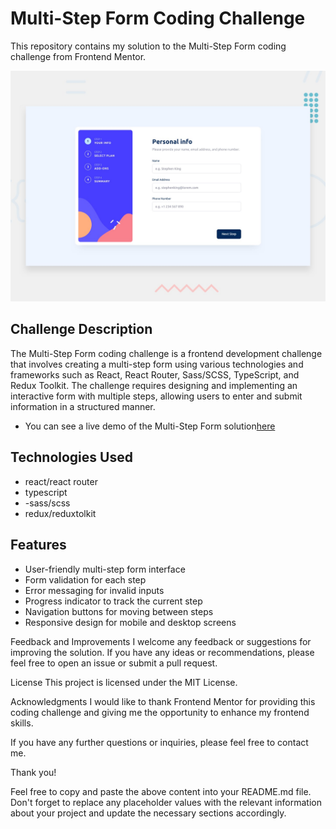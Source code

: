 # Multi-Step Form Coding Challenge

This repository contains my solution to the Multi-Step Form coding challenge from Frontend Mentor.

![Design preview for the Multi-step form coding challenge](./src/design/desktop-preview.jpg)


## Challenge Description
The Multi-Step Form coding challenge is a frontend development challenge that involves creating a multi-step form using various technologies and frameworks such as React, React Router, Sass/SCSS, TypeScript, and Redux Toolkit. The challenge requires designing and implementing an interactive form with multiple steps, allowing users to enter and submit information in a structured manner.

- You can see a live demo of the Multi-Step Form solution[here](https://effervescent-beijinho-33f63f.netlify.app/)

## Technologies Used
- react/react router
- typescript
- -sass/scss
- redux/reduxtolkit

## Features
- User-friendly multi-step form interface
- Form validation for each step
- Error messaging for invalid inputs
- Progress indicator to track the current step
- Navigation buttons for moving between steps
- Responsive design for mobile and desktop screens



Feedback and Improvements
I welcome any feedback or suggestions for improving the solution. If you have any ideas or recommendations, please feel free to open an issue or submit a pull request.

License
This project is licensed under the MIT License.

Acknowledgments
I would like to thank Frontend Mentor for providing this coding challenge and giving me the opportunity to enhance my frontend skills.

If you have any further questions or inquiries, please feel free to contact me.

Thank you!

Feel free to copy and paste the above content into your README.md file. Don't forget to replace any placeholder values with the relevant information about your project and update the necessary sections accordingly.
